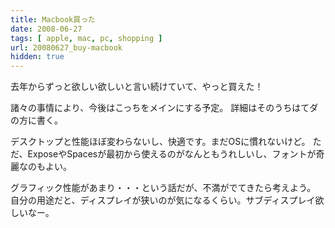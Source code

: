 ```yaml
---
title: Macbook買った
date: 2008-06-27
tags: [ apple, mac, pc, shopping ]
url: 20080627_buy-macbook
hidden: true
---
```

去年からずっと欲しい欲しいと言い続けていて、やっと買えた！

諸々の事情により、今後はこっちをメインにする予定。
詳細はそのうちはてダの方に書く。

デスクトップと性能ほぼ変わらないし、快適です。まだOSに慣れないけど。
ただ、ExposeやSpacesが最初から使えるのがなんともうれしいし、フォントが奇麗なのもよい。

グラフィック性能があまり・・・という話だが、不満がでてきたら考えよう。
自分の用途だと、ディスプレイが狭いのが気になるくらい。サブディスプレイ欲しいなー。
